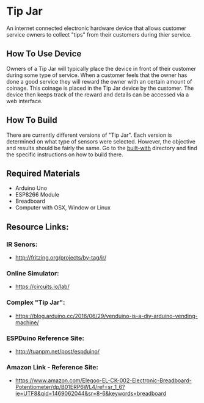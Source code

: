 # Tip Jar
An internet connected electronic hardware device that allows customer service owners to collect "tips" from their customers during thier service.

## How To Use Device
Owners of a Tip Jar will typically place the device in front of their customer during some type of service.  When a customer feels that the owner has done a good service they will reward the owner with an certain amount of coinage.  This coinage is placed in the Tip Jar device by the customer.  The device then keeps track of the reward and details can be accessed via a web interface.

## How To Build
There are currently different versions of "Tip Jar".  Each version is determined on what type of sensors were selected.  However, the objective and results should be fairly the same.  Go to the [built-with](built-with/) directory and find the specific instructions on how to build there.


## Required Materials
* Arduino Uno
* ESP8266 Module
* Breadboard
* Computer with OSX, Window or Linux

## Resource Links:

### IR Senors: 
- http://fritzing.org/projects/by-tag/ir/

### Online Simulator:
- https://circuits.io/lab/

### Complex "Tip Jar":
- https://blog.arduino.cc/2016/06/29/venduino-is-a-diy-arduino-vending-machine/

### ESPDuino Reference Site:
- http://tuanpm.net/post/espduino/
 
### Amazon Link -  Reference Site:
- https://www.amazon.com/Elegoo-EL-CK-002-Electronic-Breadboard-Potentiometer/dp/B01ERP6WL4/ref=sr_1_6?ie=UTF8&qid=1469062044&sr=8-6&keywords=breadboard
